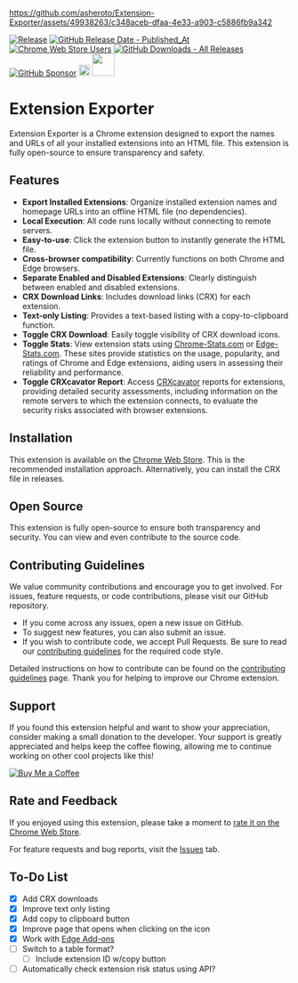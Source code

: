 https://github.com/asheroto/Extension-Exporter/assets/49938263/c348aceb-dfaa-4e33-a903-c5886fb9a342

[![Release](https://img.shields.io/github/v/release/asheroto/Extension-Exporter)](https://github.com/asheroto/Extension-Exporter/releases)
[![GitHub Release Date - Published_At](https://img.shields.io/github/release-date/asheroto/Extension-Exporter)](https://github.com/asheroto/Extension-Exporter/releases)
[![Chrome Web Store Users](https://img.shields.io/chrome-web-store/users/doikmfpjbcjjimnbablebijofdbgfepb)](https://chromewebstore.google.com/detail/extension-exporter/doikmfpjbcjjimnbablebijofdbgfepb)
[![GitHub Downloads - All Releases](https://img.shields.io/github/downloads/asheroto/Extension-Exporter/total)](https://github.com/asheroto/Extension-Exporter/releases)
[![GitHub Sponsor](https://img.shields.io/github/sponsors/asheroto?label=Sponsor&logo=GitHub)](https://github.com/sponsors/asheroto)
<a href="https://ko-fi.com/asheroto"><img src="https://ko-fi.com/img/githubbutton_sm.svg" alt="Ko-Fi Button" height="20px"></a>
<a href="https://www.buymeacoffee.com/asheroto"><img src="https://img.buymeacoffee.com/button-api/?text=Buy me a coffee&emoji=&slug=seb6596&button_colour=FFDD00&font_colour=000000&font_family=Lato&outline_colour=000000&coffee_colour=ffffff](https://img.buymeacoffee.com/button-api/?text=Buy%20me%20a%20coffee&emoji=&slug=asheroto&button_colour=FFDD00&font_colour=000000&font_family=Lato&outline_colour=000000&coffee_colour=ffffff)" height="40px"></a>

# Extension Exporter

Extension Exporter is a Chrome extension designed to export the names and URLs of all your installed extensions into an HTML file. This extension is fully open-source to ensure transparency and safety.

## Features

- **Export Installed Extensions**: Organize installed extension names and homepage URLs into an offline HTML file (no dependencies).
- **Local Execution**: All code runs locally without connecting to remote servers.
- **Easy-to-use**: Click the extension button to instantly generate the HTML file.
- **Cross-browser compatibility**: Currently functions on both Chrome and Edge browsers.
- **Separate Enabled and Disabled Extensions**: Clearly distinguish between enabled and disabled extensions.
- **CRX Download Links**: Includes download links (CRX) for each extension.
- **Text-only Listing**: Provides a text-based listing with a copy-to-clipboard function.
- **Toggle CRX Download**: Easily toggle visibility of CRX download icons.
- **Toggle Stats**: View extension stats using [Chrome-Stats.com](https://chrome-stats.com/) or [Edge-Stats.com](https://edge-stats.com/). These sites provide statistics on the usage, popularity, and ratings of Chrome and Edge extensions, aiding users in assessing their reliability and performance.
- **Toggle CRXcavator Report**: Access [CRXcavator](https://crxcavator.io/) reports for extensions, providing detailed security assessments, including information on the remote servers to which the extension connects, to evaluate the security risks associated with browser extensions.

## Installation

This extension is available on the [Chrome Web Store](https://chrome.google.com/webstore/detail/extension-exporter/doikmfpjbcjjimnbablebijofdbgfepb). This is the recommended installation approach. Alternatively, you can install the CRX file in releases.

## Open Source

This extension is fully open-source to ensure both transparency and security. You can view and even contribute to the source code.

## Contributing Guidelines

We value community contributions and encourage you to get involved. For issues, feature requests, or code contributions, please visit our GitHub repository.

- If you come across any issues, open a new issue on GitHub.
- To suggest new features, you can also submit an issue.
- If you wish to contribute code, we accept Pull Requests. Be sure to read our [contributing guidelines](https://github.com/asheroto/Extension-Exporter/blob/main/CONTRIBUTING.md) for the required code style.

Detailed instructions on how to contribute can be found on the [contributing guidelines](https://github.com/asheroto/Extension-Exporter/blob/main/CONTRIBUTING.md) page. Thank you for helping to improve our Chrome extension.

## Support

If you found this extension helpful and want to show your appreciation, consider making a small donation to the developer. Your support is greatly appreciated and helps keep the coffee flowing, allowing me to continue working on other cool projects like this!

[![Buy Me a Coffee](https://img.buymeacoffee.com/button-api/?text=Buy%20me%20a%20coffee&emoji=&slug=asheroto&button_colour=FFDD00&font_colour=000000&font_family=Lato&outline_colour=000000&coffee_colour=ffffff)](https://www.buymeacoffee.com/asheroto)

## Rate and Feedback

If you enjoyed using this extension, please take a moment to [rate it on the Chrome Web Store](https://chrome.google.com/webstore/detail/extension-exporter/doikmfpjbcjjimnbablebijofdbgfepb).

For feature requests and bug reports, visit the [Issues](https://github.com/asheroto/Extension-Exporter/issues) tab.

## To-Do List

- [x] Add CRX downloads
- [x] Improve text only listing
- [x] Add copy to clipboard button
- [x] Improve page that opens when clicking on the icon
- [x] Work with [Edge Add-ons](https://microsoftedge.microsoft.com/addons/Microsoft-Edge-Extensions-Home)
- [ ] Switch to a table format?
    -   [ ] Include extension ID w/copy button
- [ ] Automatically check extension risk status using API?